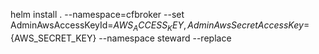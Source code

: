 helm install . --namespace=cfbroker --set AdminAwsAccessKeyId=${AWS_ACCESS_KEY},AdminAwsSecretAccessKey=${AWS_SECRET_KEY} --namespace steward --replace
